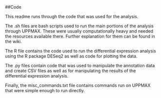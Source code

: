 ##Code

This readme runs through the code that was used for the analysis.

The .sh files are bash scripts used to run the main portions of the analysis through UPPMAX.  These were usually computationally heavy and needed the resources available there.  Further explanation for them can be found in the wiki.

The R file contains the code used to run the differential expression analysis using the R package DESeq2 as well as code for plotting the data.

The .py files contain code that was used to manipulate the annotation data and create CSV files as well as for manipulating the results of the differential expression analysis.

Finally, the misc_commands.txt file contains commands run on UPPMAX that were simple enough to run directly.
